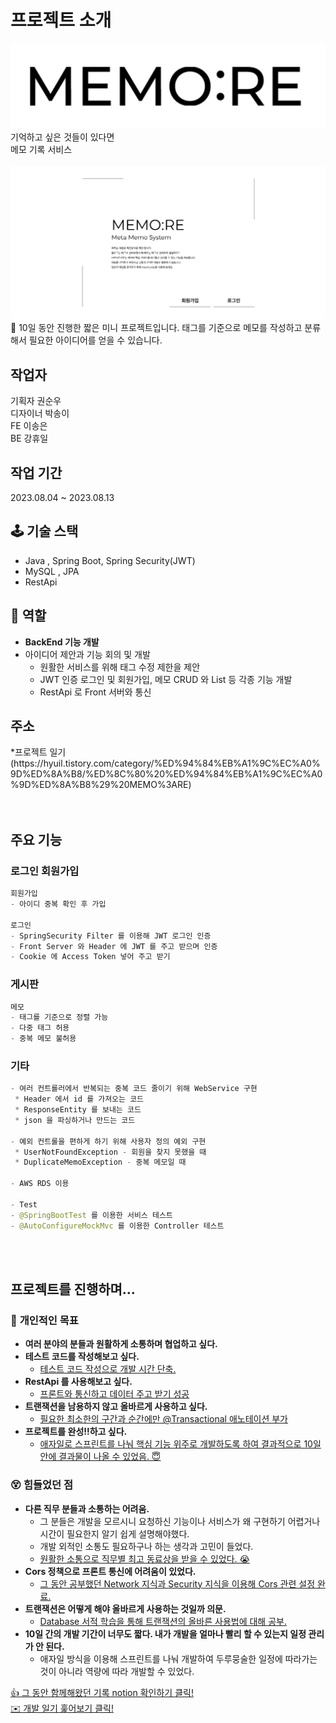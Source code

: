 # 프로젝트 소개
<img src="img/logo.png">
기억하고 싶은 것들이 있다면<br>
메모 기록 서비스
<br><br>

<img src="img/main_img.png">

<aside>
👾 10일 동안 진행한 짧은 미니 프로젝트입니다. 태그를 기준으로 메모를 작성하고 분류해서 필요한 아이디어를 얻을 수 있습니다.

</aside>

<h2>작업자</h2>
기획자 권순우<br>
디자이너 박송이<br>
FE 이송은<br>
BE 강휴일<br>

<h2>작업 기간</h2>
2023.08.04 ~ 2023.08.13

## 🕹️ 기술 스택

- Java , Spring Boot, Spring Security(JWT)
- MySQL , JPA
- RestApi

## 🤗 역할

- **BackEnd 기능 개발**
- 아이디어 제안과 기능 회의 및 개발
  - 원활한 서비스를 위해 태그 수정 제한을 제안
  - JWT 인증 로그인 및 회원가입, 메모 CRUD 와 List 등 각종 기능 개발
  - RestApi 로 Front 서버와 통신

<h2>주소</h2>
*프로젝트 일기(https://hyuil.tistory.com/category/%ED%94%84%EB%A1%9C%EC%A0%9D%ED%8A%B8/%ED%8C%80%20%ED%94%84%EB%A1%9C%EC%A0%9D%ED%8A%B8%29%20MEMO%3ARE)<br><br>
<br>



<h2>주요 기능</h2>

<h3>로그인 회원가입</h3>

```swift
회원가입
- 아이디 중복 확인 후 가입

로그인
- SpringSecurity Filter 를 이용해 JWT 로그인 인증
- Front Server 와 Header 에 JWT 를 주고 받으며 인증
- Cookie 에 Access Token 넣어 주고 받기
```


<h3>게시판</h3>



```swift
메모
- 태그를 기준으로 정렬 가능
- 다중 태그 허용
- 중복 메모 불허용
```

<h3>기타</h3>



```swift
- 여러 컨트롤러에서 반복되는 중복 코드 줄이기 위해 WebService 구현
 * Header 에서 id 를 가져오는 코드
 * ResponseEntity 를 보내는 코드
 * json 을 파싱하거나 만드는 코드

- 예외 컨트롤을 편하게 하기 위해 사용자 정의 예외 구현
 * UserNotFoundException - 회원을 찾지 못했을 때
 * DuplicateMemoException - 중복 메모일 때
 
- AWS RDS 이용

- Test
- @SpringBootTest 를 이용한 서비스 테스트
- @AutoConfigureMockMvc 를 이용한 Controller 테스트
```
<br>
<br>

## 프로젝트를 진행하며…

### 🙌 **개인적인 목표**

- **여러 분야의 분들과 원활하게 소통하며 협업하고 싶다.**
- **테스트 코드를 작성해보고 싶다.**
  - [테스트 코드 작성으로 개발 시간 단축.](https://github.com/h0l1da2/MEMO-RE_BE/tree/master/src/test/java/sori/jakku/kkunkkyu/memore)
- **RestApi 를 사용해보고 싶다.**
  - [프론트와 통신하고 데이터 주고 받기 성공](https://hyuil.tistory.com/240)
- **트랜잭션을 남용하지 않고 올바르게 사용하고 싶다.**
  - [필요한 최소한의 구간과 순간에만 @Transactional 애노테이션 부가](https://github.com/h0l1da2/MEMO-RE_BE/blob/master/src/main/java/sori/jakku/kkunkkyu/memore/repository/CustomTagMemoRepository.java)
- **프로젝트를 완성!!하고 싶다.**
  - [애자일로 스프린트를 나눠 핵심 기능 위주로 개발하도록 하여 결과적으로 10일 안에 결과물이 나올 수 있었음. 😇](https://hyuil.tistory.com/243)

### 😵 힘들었던 점

- **다른 직무 분들과 소통하는 어려움.**
  - 그 분들은 개발을 모르시니 요청하신 기능이나 서비스가 왜 구현하기 어렵거나 시간이 필요한지 알기 쉽게 설명해야했다.
  - 개발 외적인 소통도 필요하구나 하는 생각과 고민이 들었다.
  - [원활한 소통으로 직무별 최고 동료상을 받을 수 있었다. 😭](https://img1.daumcdn.net/thumb/R1280x0/?scode=mtistory2&fname=https%3A%2F%2Fblog.kakaocdn.net%2Fdn%2Fbk0CMK%2FbtsrctuDkPY%2FZaM73jHrLXyIZJuoc6Tve0%2Fimg.png)
- **Cors 정책으로 프론트 통신에 어려움이 있었다.**
  - [그 동안 공부했던 Network 지식과 Security 지식을 이용해 Cors 관련 설정 완료.](https://hyuil.tistory.com/240)
- **트랜잭션은 어떻게 해야 올바르게 사용하는 것일까 의문.**
  - [Database 서적 학습을 통해 트랜잭션의 올바른 사용법에 대해 공부.](https://hyuil.tistory.com/236)
- **10일 간의 개발 기간이 너무도 짧다. 내가 개발을 얼마나 빨리 할 수 있는지 일정 관리가 안 된다.**
  - 애자일 방식을 이용해 스프린트를 나눠 개발하여 두루뭉술한 일정에 따라가는 것이 아니라 역량에 따라 개발할 수 있었다.

[👍 그 동안 함께해왔던 기록 notion 확인하기 클릭!](https://song-eun.notion.site/MEMO-RE-4b0c4a898ac146f099c3fdc43a278860?pvs=4)<br>
[✉️ 개발 일기 훑어보기 클릭!](https://hyuil.tistory.com/category/%ED%94%84%EB%A1%9C%EC%A0%9D%ED%8A%B8/%ED%8C%80%20%ED%94%84%EB%A1%9C%EC%A0%9D%ED%8A%B8%29%20MEMO%3ARE)